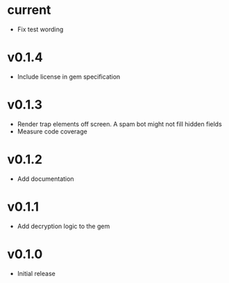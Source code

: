 current
=======

* Fix test wording

v0.1.4
======

* Include license in gem specification

v0.1.3
======

* Render trap elements off screen. A spam bot might not fill hidden fields
* Measure code coverage

v0.1.2
======

* Add documentation

v0.1.1
======

* Add decryption logic to the gem

v0.1.0
======

* Initial release
